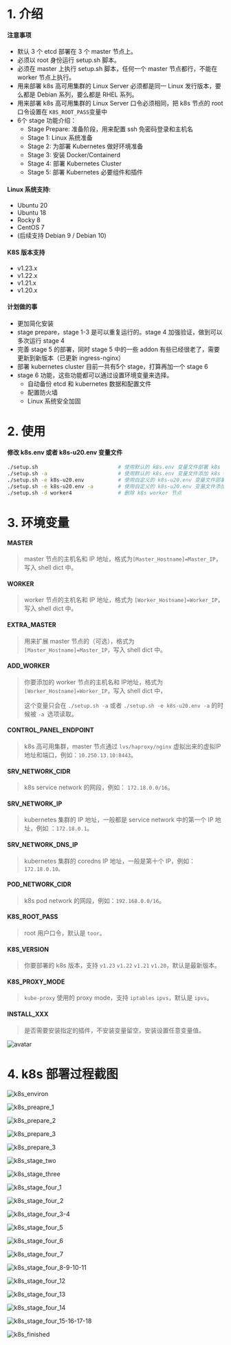 # 1. 介绍

#### 注意事项 

- 默认 3 个 etcd 部署在 3 个 master 节点上。
- 必须以 root 身份运行 setup.sh 脚本。
- 必须在 master 上执行 setup.sh 脚本，任何一个 master 节点都行，不能在 worker 节点上执行。
- 用来部署 k8s 高可用集群的 Linux Server 必须都是同一 Linux 发行版本，要么都是 Debian 系列，要么都是 RHEL 系列。
- 用来部署 k8s 高可用集群的 Linux Server 口令必须相同，把 k8s 节点的 root 口令设置在 `K8S_ROOT_PASS`变量中 
- 6个 stage 功能介绍：
    - Stage Prepare: 准备阶段，用来配置 ssh 免密码登录和主机名
    - Stage 1: Linux 系统准备
    - Stage 2: 为部署 Kubernetes 做好环境准备
    - Stage 3: 安装 Docker/Containerd
    - Stage 4: 部署 Kubernetes Cluster
    - Stage 5: 部署 Kubernetes 必要组件和插件


#### Linux 系统支持:

- Ubuntu 20
- Ubuntu 18
- Rocky 8
- CentOS 7
- (后续支持 Debian 9 / Debian 10)

#### K8S 版本支持

- v1.23.x
- v1.22.x
- v1.21.x
- v1.20.x

#### 计划做的事

- 更加简化安装
- stage prepare，stage 1-3 是可以重复运行的。stage 4 加强验证，做到可以多次运行 stage 4
- 完善 stage 5 的部署，同时 stage 5 中的一些 addon 有些已经很老了，需要更新到新版本（已更新 ingress-nginx）
- 部署 kubernetes cluster 目前一共有5个 stage，打算再加一个 stage 6
- stage 6 功能，这些功能都可以通过设置环境变量来选择。
    - 自动备份 etcd 和 kubernetes 数据和配置文件
    - 配置防火墙
    - Linux 系统安全加固

# 2. 使用

#### 修改 k8s.env 或者 k8s-u20.env 变量文件

```bash
./setup.sh                     		# 使用默认的 k8s.env 变量文件部署 k8s 高可用集群
./setup.sh -a                  		# 使用默认的 k8s.env 变量文件添加 k8s worker 节点
./setup.sh -e k8s-u20.env       	# 使用自定义的 k8s-u20.env 变量文件部署 k8s 高可用集群
./setup.sh -e k8s-u20.env -a    	# 使用自定义的 k8s-u20.env 变量文件添加 k8s worker 节点
./setup.sh -d worker4          		# 删除 k8s worker 节点
```

# 3. 环境变量



#### MASTER

> master 节点的主机名和 IP 地址，格式为`[Master_Hostname]=Master_IP`，写入 shell dict 中。

#### WORKER

> worker 节点的主机名和 IP 地址，格式为 `[Worker_Hostname]=Worker_IP`，写入 shell dict 中。

#### EXTRA_MASTER

> 用来扩展 master 节点的（可选），格式为` [Master_Hostname]=Master_IP`，写入 shell dict 中。

#### ADD_WORKER

> 你要添加的 worker 节点的主机名和 IP地址，格式为  `[Worker_Hostname]=Worker_IP`，写入 shell dict 中，
>
> 这个变量只会在 `./setup.sh -a` 或者 `./setup.sh -e k8s-u20.env -a`  的时候被 `-a `选项读取。

#### CONTROL_PANEL_ENDPOINT

> k8s 高可用集群，master 节点通过 `lvs/haproxy/nginx` 虚拟出来的虚拟IP 地址和端口，例如：`10.250.13.10:8443`。

#### SRV_NETWORK_CIDR

> k8s service network 的网段，例如： `172.18.0.0/16`。

#### SRV_NETWORK_IP

> kubernetes 集群的 IP 地址，一般都是 service network 中的第一个 IP 地址，例如 ：`172.18.0.1`。

#### SRV_NETWORK_DNS_IP

> kubernetes 集群的 coredns IP 地址，一般是第十个 IP，例如： `172.18.0.10。`

#### POD_NETWORK_CIDR

> k8s pod network 的网段，例如：`192.168.0.0/16`。

#### K8S_ROOT_PASS

> root 用户口令，默认是 `toor`。

#### K8S_VERSION

> 你要部署的 k8s 版本，支持 `v1.23` `v1.22` `v1.21` `v1.20`，默认是最新版本。

#### K8S_PROXY_MODE

> `kube-proxy` 使用的 proxy mode，支持 `iptables`  `ipvs`，默认是 `ipvs`。

#### INSTALL_XXX

> 是否需要安装指定的插件，不安装变量留空，安装设置任意变量值。



![avatar](doc/pics/k8s.env.png)

# 4. k8s 部署过程截图

![k8s_environ](doc/pics/k8s_environ.png)

![k8s_preapre_1](doc/pics/k8s_preapre_1.png)

![k8s_prepare_2](doc/pics/k8s_prepare_2.png)

![k8s_prepare_3](doc/pics/k8s_prepare_3.png)

![k8s_prepare_3](doc/pics/k8s_stage_one.png)

![k8s_stage_two](doc/pics/k8s_stage_two.png)

![k8s_stage_three](doc/pics/k8s_stage_three.png)

![k8s_stage_four_1](doc/pics/k8s_stage_four_1.png)

![k8s_stage_four_2](doc/pics/k8s_stage_four_2.png)

![k8s_stage_four_3-4](doc/pics/k8s_stage_four_3-4.png)

![k8s_stage_four_5](doc/pics/k8s_stage_four_5.png)

![k8s_stage_four_6](doc/pics/k8s_stage_four_6.png)

![k8s_stage_four_7](doc/pics/k8s_stage_four_7.png)

![k8s_stage_four_8-9-10-11](doc/pics/k8s_stage_four_8-9-10-11.png)

![k8s_stage_four_12](doc/pics/k8s_stage_four_12.png)

![k8s_stage_four_13](doc/pics/k8s_stage_four_13.png)

![k8s_stage_four_14](doc/pics/k8s_stage_four_14.png)

![k8s_stage_four_15-16-17-18](doc/pics/k8s_stage_four_15-16-17-18.png)

![k8s_finished](doc/pics/k8s_finished.png)
